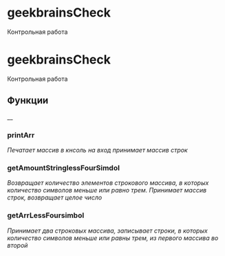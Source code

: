 # geekbrainsCheck
Контрольная работа

# geekbrainsCheck
Контрольная работа

## Функции
__
### printArr

*Печатает массив в кнсоль на  вход принимает массив строк*

### getAmountStringlessFourSimdol 

*Возвращает количество элементов строкового массива, в которых количество символов меньше или равно трем. Принимает массив строк, возвращает целое число*

### getArrLessFoursimbol 

*Принимает два строковых массива, записывает строки, в которых количество символов меньше или равны трем, из первого массива во второй*


